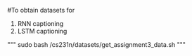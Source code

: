 #To obtain datasets for 
 1. RNN captioning
 2. LSTM captioning

 """
 sudo bash /cs231n/datasets/get_assignment3_data.sh
 """
